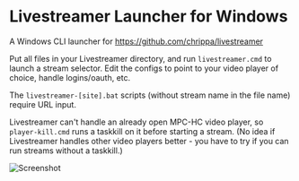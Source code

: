 # Livestreamer Launcher for Windows

A Windows CLI launcher for https://github.com/chrippa/livestreamer

Put all files in your Livestreamer directory, and run `livestreamer.cmd` to launch a stream selector.
Edit the configs to point to your video player of choice, handle logins/oauth, etc.

The `livestreamer-[site].bat` scripts (without stream name in the file name) require URL input.

Livestreamer can't handle an already open MPC-HC video player, so `player-kill.cmd` runs a taskkill on it before starting a stream. (No idea if Livestreamer handles other video players better - you have to try if you can run streams without a taskkill.)

![Screenshot](https://cloud.githubusercontent.com/assets/5091485/13112420/dec3f796-d58a-11e5-92eb-cd6b24ee12bc.png)
